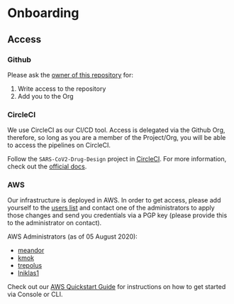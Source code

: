 # Onboarding
## Access
### Github
Please ask the [owner of this repository](https://github.com/meandor) for:
1. Write access to the repository
2. Add you to the Org

### CircleCI
We use CircleCI as our CI/CD tool. Access is delegated via the Github Org, therefore, so long as you are a member of the Project/Org, you will be able to access the pipelines on CircleCI.

Follow the `SARS-CoV2-Drug-Design` project in [CircleCI](https://www.circleci.com). For more information, check out the [official docs](https://circleci.com/docs/2.0/project-build/).

### AWS
Our infrastructure is deployed in AWS. In order to get access, please add yourself to the [users list](infrastructure/users.yaml) and contact one of the administrators to apply those changes and send you credentials via a PGP key (please provide this to the administrator on contact).

AWS Administrators (as of 05 August 2020):
* [meandor](https://github.com/meandor)
* [kmok](https://github.com/kelseymok)
* [trepolus](https://github.com/trepolus)
* [lniklas1](https://github.com/lniklas1)

Check out our [AWS Quickstart Guide](AWS-QUICKSTART.md) for instructions on how to get started via Console or CLI.

